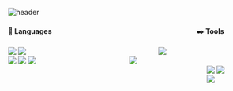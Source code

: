![header](https://capsule-render.vercel.app/api?type=waving&color=0:ffafd8,100:a6c1ee&height=300&section=header&text=GERONIMO%20:&#41;&fontSize=80&fontColor=ffffff&fontAlignY=33&desc=Welcome%20to%20yoojin's%20sweet%20home&descAlignY=51&descAlign=62)


  #### :loudspeaker: Languages　　　　　　　　　　　　　　　　　　　　　:black_nib: Tools
  <p>
  <img src="https://img.shields.io/badge/Java&nbsp;-007396?style=flat-square&logo=java&logoColor=white">
  <img src="https://img.shields.io/badge/Python-3776AB?style=flat-square&logo=python&logoColor=white">
  &#160;&#160;&#160;&#160;&#160;&#160;&#160;&#160;&#160;&#160;&#160;&#160;&#160;&#160;&#160;&#160;&#160;&#160;&#160;&#160;&#160;&#160;&#160;&#160;&#160;&#160;&#160;&#160;
  &#160;&#160;&#160;&#160;&#160;&#160;&#160;&#160;&#160;&#160;&#160;&#160;&#160;&#160;&#160;&#160;&#160;&#160;&#160;&#160;&#160;&#160;&#160;&#160;&#160;&#160;&#160;&#160;
  &#160;&#160;&#160;&#160;&#160;&#160;&#160;&#160;
  <img src="https://img.shields.io/badge/Spring Boot-6DB33F?style=flat-square&logo=Spring Boot&logoColor=white">
  <br>
  <img src="https://img.shields.io/badge/Javascript-F7DF1E?style=flat-square&logo=javascript&logoColor=white">
  <img src="https://img.shields.io/badge/HTML-E34F26?style=flat-square&logo=html5&logoColor=white">
  <img src="https://img.shields.io/badge/CSS-1572B6?style=flat-square&logo=css3&logoColor=white">
  &#160;&#160;&#160;&#160;&#160;&#160;&#160;&#160;&#160;&#160;&#160;&#160;&#160;&#160;&#160;&#160;&#160;&#160;&#160;&#160;&#160;&#160;&#160;&#160;&#160;&#160;&#160;&#160;
  &#160;&#160;&#160;&#160;&#160;&#160;&#160;&#160;&#160;&#160;&#160;&#160;&#160;&#160;&#160;&#160;&#160;
  <img src="https://img.shields.io/badge/Vue.js-4FC08D?style=flat-square&logo=vue.js&logoColor=white">
  <br>
  &#160;&#160;&#160;&#160;&#160;&#160;&#160;&#160;&#160;&#160;&#160;&#160;&#160;&#160;&#160;&#160;&#160;&#160;&#160;&#160;&#160;&#160;&#160;&#160;&#160;&#160;&#160;&#160;
  &#160;&#160;&#160;&#160;&#160;&#160;&#160;&#160;&#160;&#160;&#160;&#160;&#160;&#160;&#160;&#160;&#160;&#160;&#160;&#160;&#160;&#160;&#160;&#160;&#160;&#160;&#160;&#160;
  &#160;&#160;&#160;&#160;&#160;&#160;&#160;&#160;&#160;&#160;&#160;&#160;&#160;&#160;&#160;&#160;&#160;&#160;&#160;&#160;&#160;&#160;&#160;&#160;&#160;&#160;&#160;&#160;
  &#160;&#160;&#160;&#160;&#160;&#160;&#160;&#160;&#160;&#160;&#160;&#160;&#160;&#160;
  <img src="https://img.shields.io/badge/Oracle-F80000?style=flat-square&logo=oracle&logoColor=white">
  <img src="https://img.shields.io/badge/MySQL-4479A1?style=flat-square&logo=MySQL&logoColor=white">
  <br>
  &#160;&#160;&#160;&#160;&#160;&#160;&#160;&#160;&#160;&#160;&#160;&#160;&#160;&#160;&#160;&#160;&#160;&#160;&#160;&#160;&#160;&#160;&#160;&#160;&#160;&#160;&#160;&#160;
  &#160;&#160;&#160;&#160;&#160;&#160;&#160;&#160;&#160;&#160;&#160;&#160;&#160;&#160;&#160;&#160;&#160;&#160;&#160;&#160;&#160;&#160;&#160;&#160;&#160;&#160;&#160;&#160;
  &#160;&#160;&#160;&#160;&#160;&#160;&#160;&#160;&#160;&#160;&#160;&#160;&#160;&#160;&#160;&#160;&#160;&#160;&#160;&#160;&#160;&#160;&#160;&#160;&#160;&#160;&#160;&#160;
  &#160;&#160;&#160;&#160;&#160;&#160;&#160;&#160;&#160;&#160;&#160;&#160;&#160;&#160;
  <img src="https://img.shields.io/badge/AWS-232F3E?style=flat-square&logo=amazonaws&logoColor=white">
</p>


